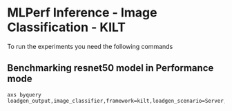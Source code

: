# MLPerf Inference - Image Classification - KILT

To run the experiments you need the following commands

## Benchmarking resnet50 model in Performance mode
```
axs byquery loadgen_output,image_classifier,framework=kilt,loadgen_scenario=Server,loadgen_mode=PerformanceOnly,model_name=resnet50,loadgen_dataset_size=50000,loadgen_buffer_size=1024,loadgen_target_qps=156000
```

